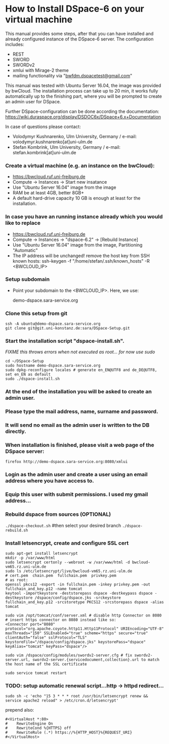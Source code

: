 # How to Install DSpace-6 on your virtual machine

This manual provides some steps, after that you can have installed and already
configured instance of the DSpace-6 server. The configuration includes:
* REST
* SWORD
* SWORDv2
* xmlui with Mirage-2 theme
* mailing functionality via "bwfdm.dspacetest@gmail.com"
 
This manual was tested with Ubuntu Server 16.04, the image was 
provided by bwCloud. The installation process can take up to 20 min, 
it works fully automatically up to the finishing part, where you will be 
prompted to create an admin user for DSpace.

Further DSpace-configuration can be done according the documentation:
https://wiki.duraspace.org/display/DSDOC6x/DSpace+6.x+Documentation

In case of questions please contact:
* Volodymyr Kushnarenko, Ulm University, Germany / e-mail: volodymyr.kushnarenko[at]uni-ulm.de
* Stefan Kombrink, Ulm University, Germany / e-mail: stefan.kombrink[at]uni-ulm.de

### Create a virtual machine (e.g. an instance on the bwCloud):

  * https://bwcloud.ruf.uni-freiburg.de
  * Compute -> Instances -> Start new insatance
  * Use "Ubuntu Server 16.04" image from the image
  * RAM be at least 4GB, better 8GB+
  * A default hard-drive capacity 10 GB is enough at least for the installation.

### In case you have an running instance already which you would like to replace

 * https://bwcloud.ruf.uni-freiburg.de
 * Compute -> Instances -> "dspace-6.2" -> [Rebuild Instance]
 * Use "Ubuntu Server 16.04" image from the image, Partitioning "Automatic"
 * The IP address will be unchanged!
   remove the host key from SSH known hosts:
   ssh-keygen -f "/home/stefan/.ssh/known_hosts" -R <BWCLOUD_IP>

### Setup subdomain
 * Point your subdomain to the <BWCLOUD_IP>. Here, we use: 

     demo-dspace.sara-service.org

### Clone this setup from git
```
ssh -A ubuntu@demo-dspace.sara-service.org
git clone git@git.uni-konstanz.de:sara/DSpace-Setup.git
```

### Start the installation script "dspace-install.sh". 
*FIXME this throws errors when not executed as root... for now use sudo*

```
cd ~/DSpace-Setup
sudo hostname demo-dspace.sara-service.org
sudo dpkg-reconfigure locales # generate en_EN@UTF8 and de_DE@UTF8, set en_EN as default
sudo ./dspace-install.sh
```

### At the end of the installation you will be asked to create an admin user. 
### Please type the mail address, name, surname and password.
### It will send no email as the admin user is written to the DB directly.

### When installation is finished, please visit a web page of the DSpace server:

`firefox http://demo-dspace.sara-service.org:8080/xmlui`

### Login as the admin user and create a user using an email address where you have access to.
###   Equip this user with submit permissions. I used my gmail address...

### Rebuild dspace from sources (OPTIONAL)
`./dspace-checkout.sh`
#then select your desired branch
`./dspace-rebuild.sh`

### Install letsencrypt, create and configure SSL cert
```
sudo apt-get install letsencrypt
mkdir -p /var/www/html
sudo letsencrypt certonly --webroot -w /var/www/html -d bwcloud-vm65.rz.uni-ulm.de
sudo ls /etc/letsencrypt/live/bwcloud-vm65.rz.uni-ulm.de
# cert.pem  chain.pem  fullchain.pem  privkey.pem
# as root:
openssl pkcs12 -export -in fullchain.pem -inkey privkey.pem -out fullchain_and_key.p12 -name tomcat
keytool -importkeystore -deststorepass dspace -destkeypass dspace -destkeystore /dspace/config/dspace.jks -srckeystore fullchain_and_key.p12 -srcstoretype PKCS12 -srcstorepass dspace -alias tomcat

sudo vim /opt/tomcat/conf/server.xml # disable http Connector on 8080
# insert https connector on 8080 instead like so:
<Connector port="8080" protocol="org.apache.coyote.http11.Http11Protocol" URIEncoding="UTF-8" maxThreads="150" SSLEnabled="true" scheme="https" secure="true" clientAuth="false" sslProtocol="TLS" keystoreFile="/dspace/config/dspace.jks" keystorePass="dspace" keyAlias="tomcat" keyPass="dspace"/>

sudo vim /dspace/config/modules/swordv2-server.cfg # fix swordv2-server.url, swordv2-server.{servicedocument,collection}.url to match the host name of the SSL certificate

sudo service tomcat restart
```

### TODO: setup automatic renewal script...http -> httpd redirect...
`sudo sh -c 'echo "15 3 * * * root /usr/bin/letsencrypt renew && service apache2 reload" > /etc/cron.d/letsencrypt'`

prepend also:
```
#<VirtualHost *:80>
#    RewriteEngine On
#    RewriteCond %{HTTPS} off
#    RewriteRule (.*) https://%{HTTP_HOST}%{REQUEST_URI}
#</VirtualHost>
```
